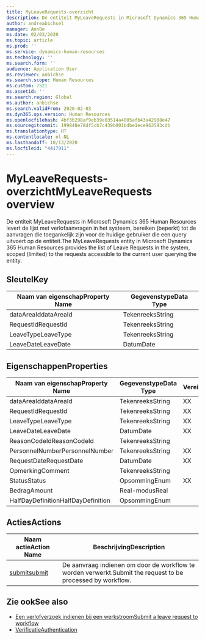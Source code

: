 ```yaml
---
title: MyLeaveRequests-overzicht
description: De entiteit MyLeaveRequests in Microsoft Dynamics 365 Human Resources levert de lijst met verlofaanvragen in het systeem, bereiken (beperkt) tot de aanvragen die toegankelijk zijn voor de huidige gebruiker die een query uitvoert op de entiteit.
author: andreabichsel
manager: AnnBe
ms.date: 02/03/2020
ms.topic: article
ms.prod: ''
ms.service: dynamics-human-resources
ms.technology: ''
ms.search.form: ''
audience: Application User
ms.reviewer: anbichse
ms.search.scope: Human Resources
ms.custom: 7521
ms.assetid: ''
ms.search.region: Global
ms.author: anbichse
ms.search.validFrom: 2020-02-03
ms.dyn365.ops.version: Human Resources
ms.openlocfilehash: 4bf3b298af9eb39e03514a4005afb43a42908e47
ms.sourcegitcommit: 199848e78df5cb7c439b001bdbe1ece963593cdb
ms.translationtype: HT
ms.contentlocale: nl-NL
ms.lasthandoff: 10/13/2020
ms.locfileid: "4417911"
---
```

# <a name="myleaverequests-overview"></a><span data-ttu-id="f4381-103">MyLeaveRequests-overzicht</span><span class="sxs-lookup"><span data-stu-id="f4381-103">MyLeaveRequests overview</span></span>

<span data-ttu-id="f4381-104">De entiteit MyLeaveRequests in Microsoft Dynamics 365 Human Resources levert de lijst met verlofaanvragen in het systeem, bereiken (beperkt) tot de aanvragen die toegankelijk zijn voor de huidige gebruiker die een query uitvoert op de entiteit.</span><span class="sxs-lookup"><span data-stu-id="f4381-104">The MyLeaveRequests entity in Microsoft Dynamics 365 Human Resources provides the list of Leave Requests in the system, scoped (limited) to the requests accessible to the current user querying the entity.</span></span>

## <a name="key"></a><span data-ttu-id="f4381-105">Sleutel</span><span class="sxs-lookup"><span data-stu-id="f4381-105">Key</span></span>

  | <span data-ttu-id="f4381-106">Naam van eigenschap</span><span class="sxs-lookup"><span data-stu-id="f4381-106">Property Name</span></span> | <span data-ttu-id="f4381-107">Gegevenstype</span><span class="sxs-lookup"><span data-stu-id="f4381-107">Data Type</span></span> |
  |---------------|-----------|
  | <span data-ttu-id="f4381-108">dataAreaId</span><span class="sxs-lookup"><span data-stu-id="f4381-108">dataAreaId</span></span>    | <span data-ttu-id="f4381-109">Tekenreeks</span><span class="sxs-lookup"><span data-stu-id="f4381-109">String</span></span>    |
  | <span data-ttu-id="f4381-110">RequestId</span><span class="sxs-lookup"><span data-stu-id="f4381-110">RequestId</span></span>     | <span data-ttu-id="f4381-111">Tekenreeks</span><span class="sxs-lookup"><span data-stu-id="f4381-111">String</span></span>    |
  | <span data-ttu-id="f4381-112">LeaveType</span><span class="sxs-lookup"><span data-stu-id="f4381-112">LeaveType</span></span>     | <span data-ttu-id="f4381-113">Tekenreeks</span><span class="sxs-lookup"><span data-stu-id="f4381-113">String</span></span>    |
  | <span data-ttu-id="f4381-114">LeaveDate</span><span class="sxs-lookup"><span data-stu-id="f4381-114">LeaveDate</span></span>     | <span data-ttu-id="f4381-115">Datum</span><span class="sxs-lookup"><span data-stu-id="f4381-115">Date</span></span>      |
  
## <a name="properties"></a><span data-ttu-id="f4381-116">Eigenschappen</span><span class="sxs-lookup"><span data-stu-id="f4381-116">Properties</span></span>

  | <span data-ttu-id="f4381-117">Naam van eigenschap</span><span class="sxs-lookup"><span data-stu-id="f4381-117">Property Name</span></span>     | <span data-ttu-id="f4381-118">Gegevenstype</span><span class="sxs-lookup"><span data-stu-id="f4381-118">Data Type</span></span> | <span data-ttu-id="f4381-119">Vereist</span><span class="sxs-lookup"><span data-stu-id="f4381-119">Required</span></span> |
  |-------------------|-----------|----------|
  | <span data-ttu-id="f4381-120">dataAreaId</span><span class="sxs-lookup"><span data-stu-id="f4381-120">dataAreaId</span></span>        | <span data-ttu-id="f4381-121">Tekenreeks</span><span class="sxs-lookup"><span data-stu-id="f4381-121">String</span></span>    | <span data-ttu-id="f4381-122">X</span><span class="sxs-lookup"><span data-stu-id="f4381-122">X</span></span>        |
  | <span data-ttu-id="f4381-123">RequestId</span><span class="sxs-lookup"><span data-stu-id="f4381-123">RequestId</span></span>         | <span data-ttu-id="f4381-124">Tekenreeks</span><span class="sxs-lookup"><span data-stu-id="f4381-124">String</span></span>    | <span data-ttu-id="f4381-125">X</span><span class="sxs-lookup"><span data-stu-id="f4381-125">X</span></span>        |
  | <span data-ttu-id="f4381-126">LeaveType</span><span class="sxs-lookup"><span data-stu-id="f4381-126">LeaveType</span></span>         | <span data-ttu-id="f4381-127">Tekenreeks</span><span class="sxs-lookup"><span data-stu-id="f4381-127">String</span></span>    | <span data-ttu-id="f4381-128">X</span><span class="sxs-lookup"><span data-stu-id="f4381-128">X</span></span>        |
  | <span data-ttu-id="f4381-129">LeaveDate</span><span class="sxs-lookup"><span data-stu-id="f4381-129">LeaveDate</span></span>         | <span data-ttu-id="f4381-130">Datum</span><span class="sxs-lookup"><span data-stu-id="f4381-130">Date</span></span>      | <span data-ttu-id="f4381-131">X</span><span class="sxs-lookup"><span data-stu-id="f4381-131">X</span></span>        |
  | <span data-ttu-id="f4381-132">ReasonCodeId</span><span class="sxs-lookup"><span data-stu-id="f4381-132">ReasonCodeId</span></span>      | <span data-ttu-id="f4381-133">Tekenreeks</span><span class="sxs-lookup"><span data-stu-id="f4381-133">String</span></span>    |          |
  | <span data-ttu-id="f4381-134">PersonnelNumber</span><span class="sxs-lookup"><span data-stu-id="f4381-134">PersonnelNumber</span></span>   | <span data-ttu-id="f4381-135">Tekenreeks</span><span class="sxs-lookup"><span data-stu-id="f4381-135">String</span></span>    | <span data-ttu-id="f4381-136">X</span><span class="sxs-lookup"><span data-stu-id="f4381-136">X</span></span>        |
  | <span data-ttu-id="f4381-137">RequestDate</span><span class="sxs-lookup"><span data-stu-id="f4381-137">RequestDate</span></span>       | <span data-ttu-id="f4381-138">Datum</span><span class="sxs-lookup"><span data-stu-id="f4381-138">Date</span></span>      | <span data-ttu-id="f4381-139">X</span><span class="sxs-lookup"><span data-stu-id="f4381-139">X</span></span>        |
  | <span data-ttu-id="f4381-140">Opmerking</span><span class="sxs-lookup"><span data-stu-id="f4381-140">Comment</span></span>           | <span data-ttu-id="f4381-141">Tekenreeks</span><span class="sxs-lookup"><span data-stu-id="f4381-141">String</span></span>    |          |
  | <span data-ttu-id="f4381-142">Status</span><span class="sxs-lookup"><span data-stu-id="f4381-142">Status</span></span>            | <span data-ttu-id="f4381-143">Opsomming</span><span class="sxs-lookup"><span data-stu-id="f4381-143">Enum</span></span>      | <span data-ttu-id="f4381-144">X</span><span class="sxs-lookup"><span data-stu-id="f4381-144">X</span></span>        |
  | <span data-ttu-id="f4381-145">Bedrag</span><span class="sxs-lookup"><span data-stu-id="f4381-145">Amount</span></span>            | <span data-ttu-id="f4381-146">Real-modus</span><span class="sxs-lookup"><span data-stu-id="f4381-146">Real</span></span>      |          |
  | <span data-ttu-id="f4381-147">HalfDayDefinition</span><span class="sxs-lookup"><span data-stu-id="f4381-147">HalfDayDefinition</span></span> | <span data-ttu-id="f4381-148">Opsomming</span><span class="sxs-lookup"><span data-stu-id="f4381-148">Enum</span></span>      |          |

## <a name="actions"></a><span data-ttu-id="f4381-149">Acties</span><span class="sxs-lookup"><span data-stu-id="f4381-149">Actions</span></span>

 | <span data-ttu-id="f4381-150">Naam actie</span><span class="sxs-lookup"><span data-stu-id="f4381-150">Action Name</span></span>                               | <span data-ttu-id="f4381-151">Beschrijving</span><span class="sxs-lookup"><span data-stu-id="f4381-151">Description</span></span>                                     |
 |-------------------------------------------|-------------------------------------------------|
 | [<span data-ttu-id="f4381-152">submit</span><span class="sxs-lookup"><span data-stu-id="f4381-152">submit</span></span>](hr-developer-api-myleaverequests-submit.md)   | <span data-ttu-id="f4381-153">De aanvraag indienen om door de workflow te worden verwerkt.</span><span class="sxs-lookup"><span data-stu-id="f4381-153">Submit the request to be processed by workflow.</span></span> |

## <a name="see-also"></a><span data-ttu-id="f4381-154">Zie ook</span><span class="sxs-lookup"><span data-stu-id="f4381-154">See also</span></span>

- [<span data-ttu-id="f4381-155">Een verlofverzoek indienen bij een werkstroom</span><span class="sxs-lookup"><span data-stu-id="f4381-155">Submit a leave request to workflow</span></span>](hr-developer-api-myleaverequests-submit.md)
- [<span data-ttu-id="f4381-156">Verificatie</span><span class="sxs-lookup"><span data-stu-id="f4381-156">Authentication</span></span>](hr-developer-api-authentication.md)